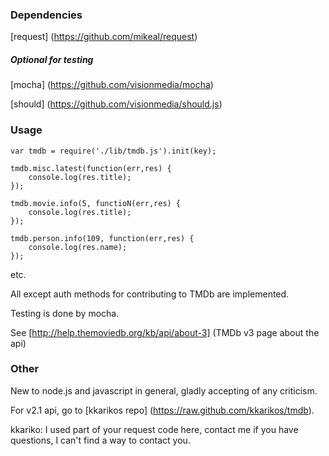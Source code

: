### Dependencies

[request] (https://github.com/mikeal/request)

##### Optional for testing

[mocha] (https://github.com/visionmedia/mocha) 

[should] (https://github.com/visionmedia/should.js)

### Usage

```
var tmdb = require('./lib/tmdb.js').init(key);

tmdb.misc.latest(function(err,res) {
	console.log(res.title);
});

tmdb.movie.info(5, functioN(err,res) {
	console.log(res.title);	
});

tmdb.person.info(109, function(err,res) {
	console.log(res.name);	
});

```
etc.

All except auth methods for contributing to TMDb are implemented.

Testing is done by mocha.

See [http://help.themoviedb.org/kb/api/about-3] (TMDb v3 page about the api)

### Other

New to node.js and javascript in general, gladly accepting of any criticism.

For v2.1 api, go to [kkarikos repo] (https://raw.github.com/kkarikos/tmdb).

kkariko: I used part of your request code here, contact me if you have questions, I can't find a way to contact you.
